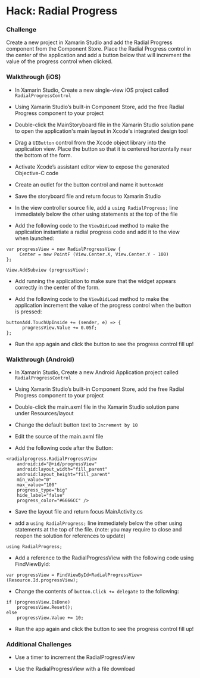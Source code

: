 # Hack: Radial Progress

### Challenge

Create a new project in Xamarin Studio and add the Radial Progress component from the Component Store. Place the Radial Progress control in the center of the application and add a button below that will increment the value of the progress control when clicked.

### Walkthrough (iOS)

* In Xamarin Studio, Create a new single-view iOS project called `RadialProgressControl`

* Using Xamarin Studio’s built-in Component Store, add the free Radial Progress component to your project

* Double-click the MainStoryboard file in the Xamarin Studio solution pane to open the application's main layout in Xcode's integrated design tool

* Drag a `UIButton` control from the Xcode object library into the application view. Place the button so that it is centered horizontally near the bottom of the form.

* Activate Xcode’s assistant editor view to expose the generated Objective-C code

* Create an outlet for the button control and name it `buttonAdd`

* Save the storyboard file and return focus to Xamarin Studio

* In the view controller source file, add a `using RadialProgress;` line immediately below the other using statements at the top of the file

* Add the following code to the `ViewDidLoad` method to make the application instantiate a radial progress code and add it to the view when launched:

```
var progressView = new RadialProgressView {
     Center = new PointF (View.Center.X, View.Center.Y - 100)
};

View.AddSubview (progressView);
```

* Add running the application to make sure that the widget appears correctly in the center of the form.

* Add the following code to the `ViewDidLoad` method to make the application increment the value of the progress control when the button is pressed:

```
buttonAdd.TouchUpInside += (sender, e) => {
      progressView.Value += 0.05f;
};
```

* Run the app again and click the button to see the progress control fill up!

### Walkthrough (Android)

* In Xamarin Studio, Create a new Android Application project called `RadialProgressControl`

* Using Xamarin Studio’s built-in Component Store, add the free Radial Progress component to your project

* Double-click the main.axml file in the Xamarin Studio solution pane under Resources/layout

* Change the default button text to `Increment by 10`

* Edit the source of the main.axml file

* Add the following code after the Button:

```
<radialprogress.RadialProgressView
	android:id="@+id/progressView"
	android:layout_width="fill_parent"
	android:layout_height="fill_parent"
	min_value="0"
	max_value="100"
	progress_type="big"
	hide_label="false"
	progress_color="#6666CC" />
```

* Save the layout file and return focus MainActivity.cs

* add a `using RadialProgress;` line immediately below the other using statements at the top of the file. (note: you may require to close and reopen the solution for references to update)

```
using RadialProgress;
```

* Add a reference to the RadialProgressView with the following code using FindViewById:

```
var progressView = FindViewById<RadialProgressView> (Resource.Id.progressView);
```

* Change the contents of `button.Click += delegate` to the following:

```
if (progressView.IsDone)
	progressView.Reset();
else
	progressView.Value += 10;
```

* Run the app again and click the button to see the progress control fill up!

### Additional Challenges

* Use a timer to increment the RadialProgressView

* Use the RadialProgressView with a file download